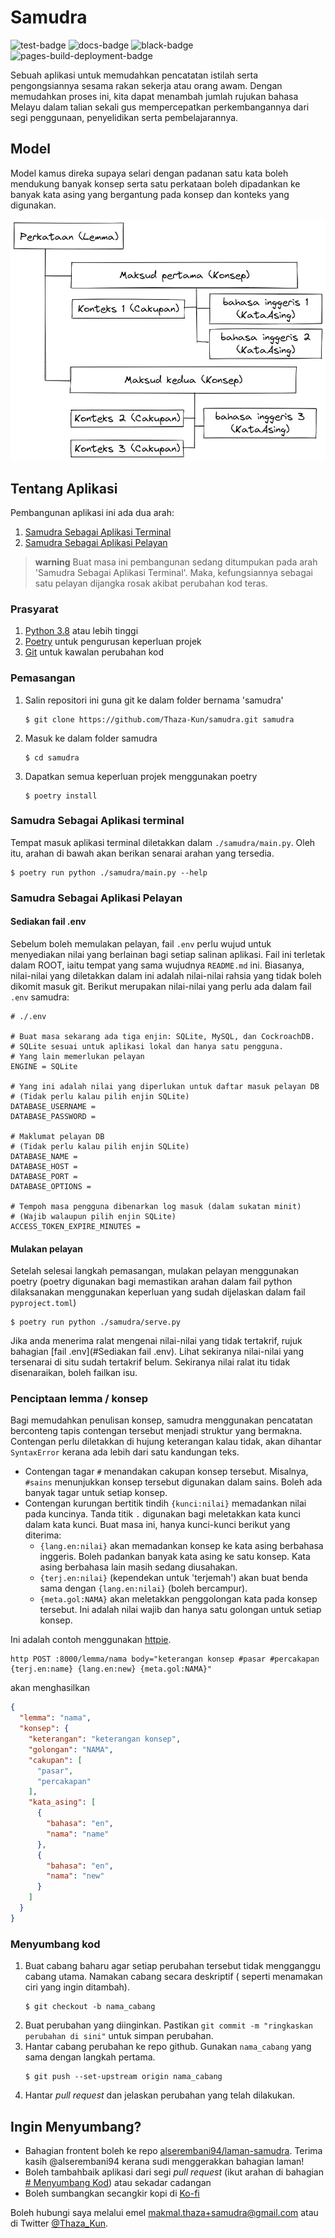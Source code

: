 # Samudra

![test-badge](https://github.com/Thaza-Kun/samudra/actions/workflows/test.yml/badge.svg) ![docs-badge](https://github.com/Thaza-Kun/samudra/actions/workflows/docs.yml/badge.svg) ![black-badge](https://github.com/Thaza-Kun/samudra/actions/workflows/black.yml/badge.svg) ![pages-build-deployment-badge](https://github.com/Thaza-Kun/samudra/actions/workflows/pages/pages-build-deployment/badge.svg)

Sebuah aplikasi untuk memudahkan pencatatan istilah serta pengongsiannya sesama rakan sekerja atau orang awam.
Dengan memudahkan proses ini, kita dapat menambah jumlah rujukan bahasa Melayu dalam talian sekali gus mempercepatkan
perkembangannya dari segi penggunaan, penyelidikan serta pembelajarannya.

## Model

Model kamus direka supaya selari dengan padanan satu kata boleh mendukung banyak konsep
serta satu perkataan boleh dipadankan ke banyak kata asing yang bergantung pada konsep dan konteks yang digunakan.

![](./docs/img/model-samudra.png)

## Tentang Aplikasi

Pembangunan aplikasi ini ada dua arah:

1. [Samudra Sebagai Aplikasi Terminal](#Samudra-Sebagai-Aplikasi-Terminal)
2. [Samudra Sebagai Aplikasi Pelayan](#Samudra-Sebagai-Aplikasi-Pelayan)

> **warning**
> Buat masa ini pembangunan sedang ditumpukan pada arah 'Samudra Sebagai Aplikasi Terminal'.
> Maka, kefungsiannya sebagai satu pelayan dijangka rosak akibat perubahan kod teras.

### Prasyarat

1. [Python 3.8](https://www.python.org/) atau lebih tinggi
2. [Poetry](https://python-poetry.org/docs/) untuk pengurusan keperluan projek
3. [Git](https://git-scm.com/) untuk kawalan perubahan kod

### Pemasangan

1. Salin repositori ini guna git ke dalam folder bernama 'samudra'
    ```shell
   $ git clone https://github.com/Thaza-Kun/samudra.git samudra
   ```
2. Masuk ke dalam folder samudra
    ```shell
   $ cd samudra
   ```
3. Dapatkan semua keperluan projek menggunakan poetry
    ```shell
   $ poetry install
   ```

### Samudra Sebagai Aplikasi terminal

Tempat masuk aplikasi terminal diletakkan dalam `./samudra/main.py`.
Oleh itu, arahan di bawah akan berikan senarai arahan yang tersedia.

```shell
$ poetry run python ./samudra/main.py --help
```

### Samudra Sebagai Aplikasi Pelayan

#### Sediakan fail .env

Sebelum boleh memulakan pelayan, fail `.env` perlu wujud untuk menyediakan nilai yang berlainan bagi setiap salinan
aplikasi. Fail ini terletak dalam ROOT, iaitu tempat yang sama wujudnya `README.md` ini.
Biasanya, nilai-nilai yang diletakkan dalam ini adalah nilai-nilai rahsia yang tidak boleh dikomit masuk git.
Berikut merupakan nilai-nilai yang perlu ada dalam fail `.env` samudra:

```shell
# ./.env

# Buat masa sekarang ada tiga enjin: SQLite, MySQL, dan CockroachDB.
# SQLite sesuai untuk aplikasi lokal dan hanya satu pengguna.
# Yang lain memerlukan pelayan
ENGINE = SQLite

# Yang ini adalah nilai yang diperlukan untuk daftar masuk pelayan DB
# (Tidak perlu kalau pilih enjin SQLite)
DATABASE_USERNAME = 
DATABASE_PASSWORD = 

# Maklumat pelayan DB
# (Tidak perlu kalau pilih enjin SQLite)
DATABASE_NAME = 
DATABASE_HOST = 
DATABASE_PORT = 
DATABASE_OPTIONS = 

# Tempoh masa pengguna dibenarkan log masuk (dalam sukatan minit)
# (Wajib walaupun pilih enjin SQLite)
ACCESS_TOKEN_EXPIRE_MINUTES = 
```

#### Mulakan pelayan

Setelah selesai langkah pemasangan, mulakan pelayan menggunakan poetry
(poetry digunakan bagi memastikan arahan dalam fail python dilaksanakan
menggunakan keperluan yang sudah dijelaskan dalam fail `pyproject.toml`)

```shell
$ poetry run python ./samudra/serve.py
```

Jika anda menerima ralat mengenai nilai-nilai yang tidak tertakrif, rujuk bahagian [fail .env](#Sediakan fail .env).
Lihat sekiranya nilai-nilai yang tersenarai di situ sudah tertakrif belum.
Sekiranya nilai ralat itu tidak disenaraikan, boleh failkan isu.

### Penciptaan lemma / konsep

Bagi memudahkan penulisan konsep, samudra menggunakan pencatatan berconteng tapis contengan tersebut menjadi struktur
yang bermakna. Contengan perlu diletakkan di hujung keterangan kalau tidak, akan dihantar `SyntaxError` kerana ada lebih
dari satu kandungan teks.

- Contengan tagar `#` menandakan cakupan konsep tersebut. Misalnya, `#sains` menunjukkan konsep tersebut digunakan dalam
  sains. Boleh ada banyak tagar untuk setiap konsep.
- Contengan kurungan bertitik tindih `{kunci:nilai}` memadankan nilai pada kuncinya. Tanda titik `.` digunakan bagi
  meletakkan kata kunci dalam kata kunci. Buat masa ini, hanya kunci-kunci berikut yang diterima:
    - `{lang.en:nilai}` akan memadankan konsep ke kata asing berbahasa inggeris. Boleh padankan banyak kata asing ke
      satu konsep. Kata asing berbahasa lain masih sedang diusahakan.
    - `{terj.en:nilai}` (kependekan untuk 'terjemah') akan buat benda sama dengan `{lang.en:nilai}` (boleh bercampur).
    - `{meta.gol:NAMA}` akan meletakkan penggolongan kata pada konsep tersebut. Ini adalah nilai wajib dan hanya satu
      golongan untuk setiap konsep.

Ini adalah contoh menggunakan [httpie](www.httpie.io).

```shell
http POST :8000/lemma/nama body="keterangan konsep #pasar #percakapan {terj.en:name} {lang.en:new} {meta.gol:NAMA}"
```

akan menghasilkan

```json
{
  "lemma": "nama",
  "konsep": {
    "keterangan": "keterangan konsep",
    "golongan": "NAMA",
    "cakupan": [
      "pasar",
      "percakapan"
    ],
    "kata_asing": [
      {
        "bahasa": "en",
        "nama": "name"
      },
      {
        "bahasa": "en",
        "nama": "new"
      }
    ]
  }
}
```

### Menyumbang kod

1. Buat cabang baharu agar setiap perubahan tersebut tidak mengganggu cabang utama. Namakan cabang secara deskriptif (
   seperti menamakan ciri yang ingin ditambah).
    ```shell
   $ git checkout -b nama_cabang
   ```
2. Buat perubahan yang diinginkan. Pastikan `git commit -m "ringkaskan perubahan di sini"` untuk simpan perubahan.
3. Hantar cabang perubahan ke repo github. Gunakan `nama_cabang` yang sama dengan langkah pertama.
    ```shell
   $ git push --set-upstream origin nama_cabang
   ```
4. Hantar _pull request_ dan jelaskan perubahan yang telah dilakukan.

## Ingin Menyumbang?

- Bahagian frontent boleh ke repo [alserembani94/laman-samudra](https://github.com/alserembani94/laman-samudra/).
  Terima kasih @alserembani94 kerana sudi menggerakkan bahagian laman!
- Boleh tambahbaik aplikasi dari segi _pull request_ (ikut arahan di bahagian [# Menyumbang Kod](#menyumbang-kod)) atau
  sekadar cadangan
- Boleh sumbangkan secangkir kopi di [Ko-fi](https://ko-fi.com/thaza_kun)

Boleh hubungi saya melalui emel [makmal.thaza+samudra@gmail.com](mailto:makmal.thaza+samudra@gmail.com) atau di
Twitter [@Thaza_Kun](www.twitter.com/Thaza_Kun).

